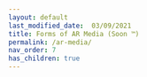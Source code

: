```yaml
---
layout: default
last_modified_date:  03/09/2021
title: Forms of AR Media (Soon ™)
permalink: /ar-media/
nav_order: 7
has_children: true
---
```



